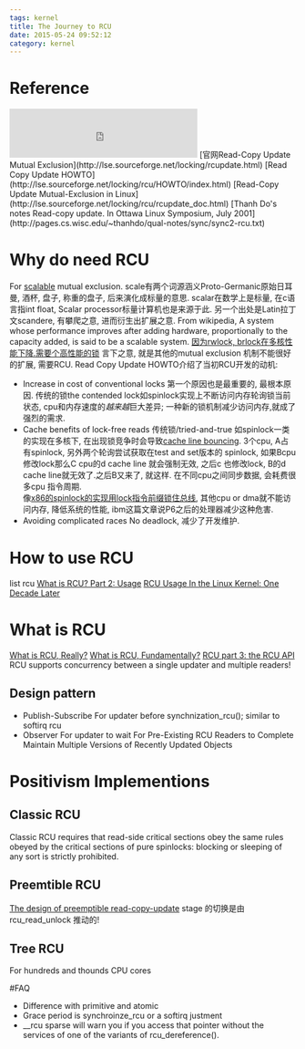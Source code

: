 ```yaml
---
tags: kernel
title: The Journey to RCU
date: 2015-05-24 09:52:12
category: kernel
---
```


# Reference
<iframe frameborder="no" border="0" marginwidth="0" marginheight="0" width=330 height=86 src="http://music.163.com/outchain/player?type=2&id=444737&auto=1&height=66"></iframe>
[官网Read-Copy Update Mutual Exclusion](http://lse.sourceforge.net/locking/rcupdate.html)
[Read Copy Update HOWTO](http://lse.sourceforge.net/locking/rcu/HOWTO/index.html)
[Read-Copy Update Mutual-Exclusion in Linux](http://lse.sourceforge.net/locking/rcu/rcupdate_doc.html)
[Thanh Do's notes Read-copy update. In Ottawa Linux Symposium, July 2001](http://pages.cs.wisc.edu/~thanhdo/qual-notes/sync/sync2-rcu.txt)

# Why do need RCU
For [scalable](http://en.wikipedia.org/wiki/Scalability) mutual exclusion.
scale有两个词源涵义Proto-Germanic原始日耳曼, 酒杯, 盘子, 称重的盘子, 后来演化成标量的意思.
scalar在数学上是标量, 在c语言指int float, Scalar processor标量计算机也是来源于此.
另一个出处是Latin拉丁文scandere, 有攀爬之意, 进而衍生出扩展之意.
From wikipedia,  A system whose performance improves after adding hardware, 
proportionally to the capacity added, is said to be a scalable system.
[因为rwlock, brlock在多核性能下降.需要个高性能的锁](https://www.ibm.com/developerworks/cn/linux/l-rcu/)
言下之意, 就是其他的mutual exclusion 机制不能很好的扩展, 需要RCU.
Read Copy Update HOWTO介绍了当初RCU开发的动机:
* Increase in cost of conventional locks
第一个原因也是最重要的, 最根本原因.
传统的锁the contended lock如spinlock实现上不断访问内存轮询锁当前状态, cpu和内存速度的*越来越*巨大差异;
一种新的锁机制减少访问内存,就成了强烈的需求.
* Cache benefits of lock-free reads
传统锁/tried-and-true 如spinlock一类的实现在多核下, 在出现锁竞争时会导致[cache line bouncing](http://www.quora.com/What-is-cache-line-bouncing-How-spinlock-may-trigger-this-frequently). 
3个cpu, A占有spinlock, 另外两个轮询尝试获取在test and set版本的
spinlock, 如果Bcpu 修改lock那么C cpu的d cache line 就会强制无效,
之后c 也修改lock, B的d cache line就无效了.之后B又来了, 就这样.
在不同cpu之间同步数据, 会耗费很多cpu 指令周期.   
像[x86的spinlock的实现用lock指令前缀锁住总线](https://www.ibm.com/developerworks/cn/linux/l-cn-spinlock/), 
其他cpu or dma就不能访问内存, 降低系统的性能, ibm这篇文章说P6之后的处理器减少这种危害.
* Avoiding complicated races
No deadlock, 减少了开发维护.

# How to use RCU
list rcu
[What is RCU? Part 2: Usage](https://lwn.net/Articles/263130/)
[RCU Usage In the Linux Kernel: One Decade Later](http://www2.rdrop.com/users/paulmck/techreports/RCUUsage.2013.02.24a.pdf)

# What is RCU
[What is RCU, Really?](http://www.rdrop.com/~paulmck/RCU/whatisRCU.html)
[What is RCU, Fundamentally?](https://lwn.net/Articles/262464/)
[RCU part 3: the RCU API](http://lwn.net/Articles/264090/)
RCU supports concurrency between a single updater and multiple readers!
## Design pattern
* Publish-Subscribe 
For updater before synchnization_rcu(); similar to softirq rcu
* Observer 
For updater to wait For Pre-Existing RCU Readers to Complete
Maintain Multiple Versions of Recently Updated Objects

# Positivism Implementions
## Classic RCU
Classic RCU requires that read-side critical sections obey the same rules 
obeyed by the critical sections of pure spinlocks: 
blocking or sleeping of any sort is strictly prohibited.
## Preemtible RCU
[The design of preemptible read-copy-update](http://lwn.net/Articles/253651/)
stage 的切换是由rcu_read_unlock 推动的!

## Tree RCU 
For hundreds and thounds CPU cores

#FAQ
* Difference with primitive and atomic
* Grace period is synchroinze_rcu or a softirq justment
* __rcu sparse will warn you if you access that pointer without the services of one of the variants of rcu_dereference().
